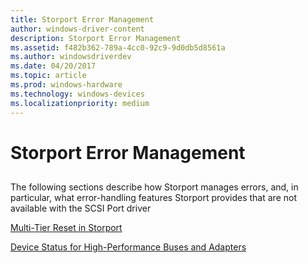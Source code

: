```yaml
---
title: Storport Error Management
author: windows-driver-content
description: Storport Error Management
ms.assetid: f482b362-789a-4cc0-92c9-9d0db5d8561a
ms.author: windowsdriverdev
ms.date: 04/20/2017
ms.topic: article
ms.prod: windows-hardware
ms.technology: windows-devices
ms.localizationpriority: medium
---
```


# Storport Error Management


## <span id="ddk_storport_error_management_kg"></span><span id="DDK_STORPORT_ERROR_MANAGEMENT_KG"></span>


The following sections describe how Storport manages errors, and, in particular, what error-handling features Storport provides that are not available with the SCSI Port driver

[Multi-Tier Reset in Storport](multi-tier-reset-in-storport.md)

[Device Status for High-Performance Buses and Adapters](device-status-for-high-performance-buses-and-adapters.md)

 

 




